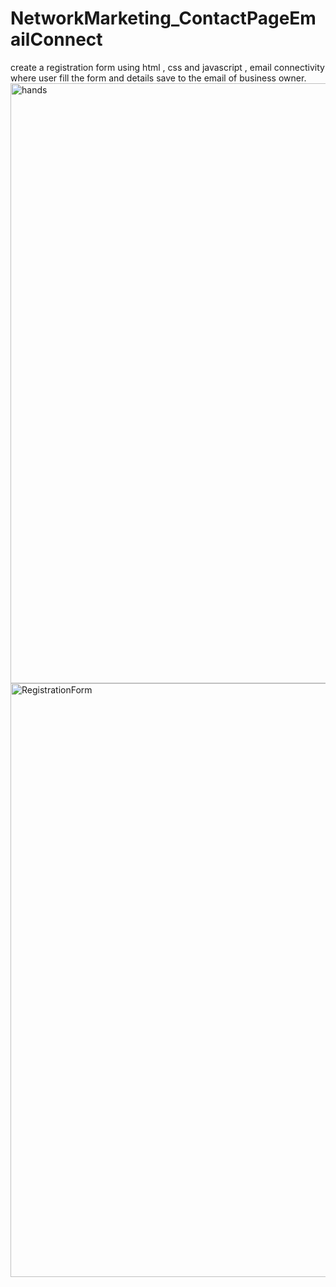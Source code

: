 # NetworkMarketing_ContactPageEmailConnect
create a registration form using html , css and javascript , email connectivity where user fill the form and details save to the email of business owner.
<img width="960" alt="hands" src="https://github.com/user-attachments/assets/0196b89c-de49-4cb1-9183-af723155d97d" />
<img width="950" alt="RegistrationForm" src="https://github.com/user-attachments/assets/691d5f23-aadc-4f17-bed0-d7cfc6d91264" />

